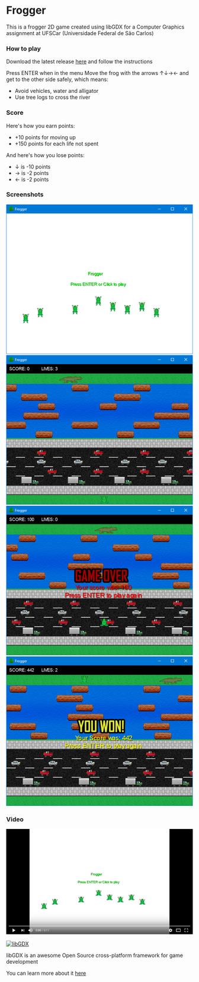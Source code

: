 # Frogger
This is a frogger 2D game created using libGDX for a Computer Graphics assignment at UFSCar (Universidade Federal de São Carlos)

### How to play
Download the latest release [here](https://github.com/jvbrandaom/frogger/releases/latest) and follow the instructions

Press ENTER when in the menu
Move the frog with the arrows ↑↓→← and get to the other side safely, which means:
- Avoid vehicles, water and alligator
- Use tree logs to cross the river

### Score
Here's how you earn points:
- +10 points for moving up
- +150 points for each life not spent

And here's how you lose points:
- ↓ is -10 points
- → is -2 points
- ← is -2 points

### Screenshots
![Menu](https://raw.githubusercontent.com/jvbrandaom/frogger/master/screenshots/menu.png "Menu")
![Starting the game](https://raw.githubusercontent.com/jvbrandaom/frogger/master/screenshots/start.png "Starting the game")
![Game over after getting hit by a car](https://raw.githubusercontent.com/jvbrandaom/frogger/master/screenshots/gameover_car.png "Game over after getting hit by a car")
![Winning the game](https://raw.githubusercontent.com/jvbrandaom/frogger/master/screenshots/win.png "Winning the game")

### Video
[![Play video](https://raw.githubusercontent.com/jvbrandaom/frogger/master/video_demo/thumbnail.png)](https://youtu.be/Nx_zXtNtSl0 "Play video")

[![libGDX](https://libgdx.badlogicgames.com/img/logo.png)](https://libgdx.badlogicgames.com/)

libGDX is an awesome Open Source cross-platform framework for game development

You can  learn more about it [here](https://libgdx.badlogicgames.com/documentation.html)
